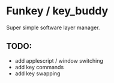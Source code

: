 # Funkey / key_buddy

Super simple software layer manager.

## TODO:
- add applescript / window switching
- add key commands
- add key swapping
